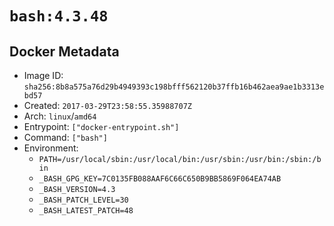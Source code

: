 # `bash:4.3.48`

## Docker Metadata

- Image ID: `sha256:8b8a575a76d29b4949393c198bfff562120b37ffb16b462aea9ae1b3313ebd57`
- Created: `2017-03-29T23:58:55.35988707Z`
- Arch: `linux`/`amd64`
- Entrypoint: `["docker-entrypoint.sh"]`
- Command: `["bash"]`
- Environment:
  - `PATH=/usr/local/sbin:/usr/local/bin:/usr/sbin:/usr/bin:/sbin:/bin`
  - `_BASH_GPG_KEY=7C0135FB088AAF6C66C650B9BB5869F064EA74AB`
  - `_BASH_VERSION=4.3`
  - `_BASH_PATCH_LEVEL=30`
  - `_BASH_LATEST_PATCH=48`
